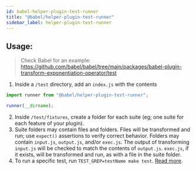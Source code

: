```yaml
---
id: babel-helper-plugin-test-runner
title: "@babel/helper-plugin-test-runner"
sidebar_label: helper-plugin-test-runner
---
```


## Usage:

> Check Babel for an example: https://github.com/babel/babel/tree/main/packages/babel-plugin-transform-exponentiation-operator/test

1. Inside a `/test` directory, add an `index.js` with the contents
```js
import runner from "@babel/helper-plugin-test-runner";

runner(__dirname);
```
2. Inside `/test/fixtures`, create a folder for each suite (eg; one suite for each feature of your plugin).
3. Suite folders may contain files and folders. Files will be transformed and run; use `expect()` assertions to verify correct behavior. Folders may contain `input.js`, `output.js`, and/or `exec.js`. The output of transforming `input.js` will be checked to match the contents of `output.js`. `exec.js`, if it exists, will be transformed and run, as with a file in the suite folder.
3. To run a specific test, run `TEST_GREP=testName make test`. [Read more](https://github.com/babel/babel/blob/main/CONTRIBUTING.md#running-lintingtests).
